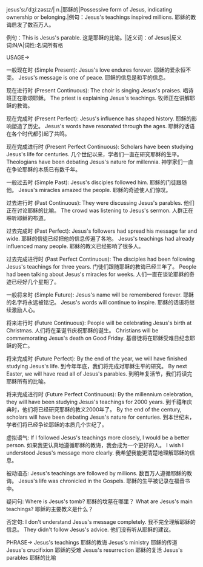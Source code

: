 jesus's:/ˈdʒiːzəsɪz/| n.|耶稣的|Possessive form of Jesus, indicating ownership or belonging.|例句：Jesus's teachings inspired millions. 耶稣的教诲启发了数百万人。

例句：This is Jesus's parable. 这是耶稣的比喻。|近义词：of Jesus|反义词:N/A|词性:名词所有格


USAGE->

一般现在时 (Simple Present):
Jesus's love endures forever. 耶稣的爱永恒不变。
Jesus's message is one of peace. 耶稣的信息是和平的信息。

现在进行时 (Present Continuous):
The choir is singing Jesus's praises.  唱诗班正在歌颂耶稣。
The priest is explaining Jesus's teachings.  牧师正在讲解耶稣的教诲。

现在完成时 (Present Perfect):
Jesus's influence has shaped history.  耶稣的影响塑造了历史。
Jesus's words have resonated through the ages.  耶稣的话语在各个时代都引起了共鸣。


现在完成进行时 (Present Perfect Continuous):
Scholars have been studying Jesus's life for centuries.  几个世纪以来，学者们一直在研究耶稣的生平。
Theologians have been debating Jesus's nature for millennia. 神学家们一直在争论耶稣的本质已有数千年。

一般过去时 (Simple Past):
Jesus's disciples followed him. 耶稣的门徒跟随他。
Jesus's miracles amazed the people. 耶稣的奇迹使人们惊叹。

过去进行时 (Past Continuous):
They were discussing Jesus's parables. 他们正在讨论耶稣的比喻。
The crowd was listening to Jesus's sermon.  人群正在聆听耶稣的布道。


过去完成时 (Past Perfect):
Jesus's followers had spread his message far and wide. 耶稣的信徒已经把他的信息传遍了各地。
Jesus's teachings had already influenced many people. 耶稣的教义已经影响了很多人。

过去完成进行时 (Past Perfect Continuous):
The disciples had been following Jesus's teachings for three years. 门徒们跟随耶稣的教诲已经三年了。
People had been talking about Jesus's miracles for weeks. 人们一直在谈论耶稣的奇迹已经好几个星期了。


一般将来时 (Simple Future):
Jesus's name will be remembered forever. 耶稣的名字将永远被铭记。
Jesus's words will continue to inspire. 耶稣的话语将继续激励人心。

将来进行时 (Future Continuous):
People will be celebrating Jesus's birth at Christmas.  人们将在圣诞节庆祝耶稣的诞生。
Christians will be commemorating Jesus's death on Good Friday. 基督徒将在耶稣受难日纪念耶稣的死亡。

将来完成时 (Future Perfect):
By the end of the year, we will have finished studying Jesus's life. 到今年年底，我们将完成对耶稣生平的研究。
By next Easter, we will have read all of Jesus's parables.  到明年复活节，我们将读完耶稣所有的比喻。

将来完成进行时 (Future Perfect Continuous):
By the millennium celebration, they will have been studying Jesus's teachings for 2000 years. 到千禧年庆典时，他们将已经研究耶稣的教义2000年了。
By the end of the century, scholars will have been debating Jesus's nature for centuries. 到本世纪末，学者们将已经争论耶稣的本质几个世纪了。


虚拟语气:
If I followed Jesus's teachings more closely, I would be a better person. 如果我更认真地遵循耶稣的教诲，我会成为一个更好的人。
I wish I understood Jesus's message more clearly. 我希望我能更清楚地理解耶稣的信息。

被动语态:
Jesus's teachings are followed by millions.  数百万人遵循耶稣的教诲。
Jesus's life was chronicled in the Gospels.  耶稣的生平被记录在福音书中。


疑问句:
Where is Jesus's tomb? 耶稣的坟墓在哪里？
What are Jesus's main teachings? 耶稣的主要教义是什么？

否定句:
I don't understand Jesus's message completely. 我不完全理解耶稣的信息。
They didn't follow Jesus's advice. 他们没有听从耶稣的建议。



PHRASE->
Jesus's teachings  耶稣的教诲
Jesus's ministry  耶稣的传道
Jesus's crucifixion  耶稣的受难
Jesus's resurrection  耶稣的复活
Jesus's parables  耶稣的比喻
